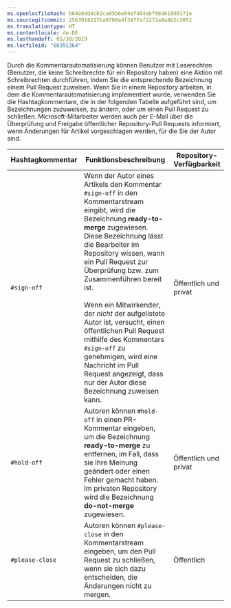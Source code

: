 ```yaml
---
ms.openlocfilehash: b64e8dd4c62ca05b6e04ef404ebf98a618d0171e
ms.sourcegitcommit: 2563918217ba0760a4f3877af2272a0a4b2c3052
ms.translationtype: HT
ms.contentlocale: de-DE
ms.lasthandoff: 05/30/2019
ms.locfileid: "66391364"
---
```

Durch die Kommentarautomatisierung können Benutzer mit Leserechten (Benutzer, die keine Schreibrechte für ein Repository haben) eine Aktion mit Schreibrechten durchführen, indem Sie die entsprechende Bezeichnung einem Pull Request zuweisen. Wenn Sie in einem Repository arbeiten, in dem die Kommentarautomatisierung implementiert wurde, verwenden Sie die Hashtagkommentare, die in der folgenden Tabelle aufgeführt sind, um Bezeichnungen zuzuweisen, zu ändern, oder um einen Pull Request zu schließen. Microsoft-Mitarbeiter werden auch per E-Mail über die Überprüfung und Freigabe öffentlicher Repository-Pull Requests informiert, wenn Änderungen für Artikel vorgeschlagen werden, für die Sie der Autor sind.

| Hashtagkommentar | Funktionsbeschreibung | Repository-Verfügbarkeit |
| --- | --- | --- |
| `#sign-off` |Wenn der Autor eines Artikels den Kommentar `#sign-off` in den Kommentarstream eingibt, wird die Bezeichnung **ready-to-merge** zugewiesen. Diese Bezeichnung lässt die Bearbeiter im Repository wissen, wann ein Pull Request zur Überprüfung bzw. zum Zusammenführen bereit ist. <br/><br/> Wenn ein Mitwirkender, der *nicht* der aufgelistete Autor ist, versucht, einen öffentlichen Pull Request mithilfe des Kommentars `#sign-off` zu genehmigen, wird eine Nachricht im Pull Request angezeigt, dass nur der Autor diese Bezeichnung zuweisen kann. |Öffentlich und privat |
| `#hold-off` |Autoren können `#hold-off` in einen PR-Kommentar eingeben, um die Bezeichnung **ready-to-merge** zu entfernen, im Fall, dass sie ihre Meinung geändert oder einen Fehler gemacht haben. Im privaten Repository wird die Bezeichnung **do-not-merge** zugewiesen. |Öffentlich und privat |
| `#please-close` |Autoren können `#please-close` in den Kommentarstream eingeben, um den Pull Request zu schließen, wenn sie sich dazu entscheiden, die Änderungen nicht zu mergen. |Öffentlich |
